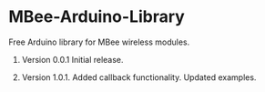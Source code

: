 # MBee-Arduino-Library
Free Arduino library for MBee wireless modules.

1. Version 0.0.1 Initial release.

2. Version 1.0.1. Added callback functionality. Updated examples.

